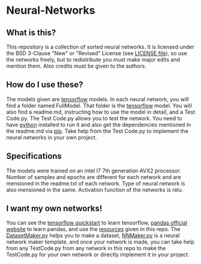 # Neural-Networks

## What is this?

This repository is a collection of sorted neural networks. It is licensed under the BSD 3-Clause "New" or "Revised" License (see [LICENSE file](https://github.com/The-bot-makers/Neural-Networks/blob/master/LICENSE)), so use the networks freely, but to redistribute you must make major edits and mention them. Also credits must be given to the authors.

## How do I use these?

The models given are [tensorflow](https://www.tensorflow.org/) models. In each neural network, you will find a folder named FullModel. That folder is the [tensorflow](https://www.tensorflow.org/) model. You will also find a readme.md, instructing how to use the model in detail, and a Test Code.py. The Test Code.py allows you to test the network. You need to have [python](https://www.python.org/) installed to run it and also get the dependencies mentioned in the readme.md via [pip](https://pypi.org/project/pip/). Take help from the Test Code.py to implement the neural networks in your own project.

## Specifications

The models were trained on an intel I7 7th generation AVX2 processor. Number of samples and epochs are different for each network and are mensioned in the readme.txt of each network. Type of neural network is also mensioned in the same. Activation function of the networks is relu.

## I want my own networks!
You can see the [tensorflow quickstart](https://www.tensorflow.org/tutorials/quickstart/beginner) to learn tensorflow, [pandas official website](https://pandas.pydata.org/) to learn pandas, and use the [resources](https://github.com/The-bot-makers/Neural-Networks/tree/master/MakeYourOwnNetworks!) given in this repo. The [DatasetMaker.py](https://github.com/The-bot-makers/Neural-Networks/blob/master/MakeYourOwnNetworks!/DatasetMaker.py) helps you to make a dataset, [NNMaker.py](https://github.com/The-bot-makers/Neural-Networks/blob/master/MakeYourOwnNetworks!/NNmaker.py) is a neural network maker template, and once your network is made, you can take help from any TestCode.py from any network in this repo to make the TestCode.py for your own network or directly implement it in your project.
